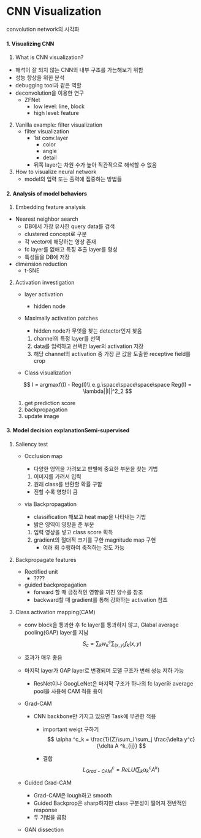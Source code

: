 # CNN Visualization

convolution network의 시각화

#### 1.   Visualizing CNN

1.  What is CNN visualization?
   - 해석이 잘 되지 않는 CNN의 내부 구조를 가늠해보기 위함
   - 성능 향상을 위한 분석
   - debugging tool과 같은 역할
   - deconvolution을 이용한 연구
     - ZFNet
       - low level: line, block
       - high level: feature
2. Vanilla example: filter visualization
   - filter visualization
     - 1st conv.layer
       - color
       - angle
       - detail
     - 뒤쪽 layer는 차원 수가 높아 직관적으로 해석할 수 없음
3. How to visualize neural network
   - model의 입력 또는 출력에 집중하는 방법들

#### 2. Analysis of model behaviors

1.  Embedding feature analysis
   - Nearest neighbor search
     - DB에서 가장 유사한 query data를 검색
     - clustered concept로 구분
     - 각 vector에 해당하는 영상 존재
     - fc layer를 없애고 특징 추출 layer를 형성
     - 특성들을 DB에 저장
   - dimension reduction
     - t-SNE
   
2. Activation investigation
   - layer activation
   
     - hidden node
   
   - Maximally activation patches
   
     - hidden node가 무엇을 찾는 detector인지 찾음
   
     1. channel의 특정 layer를 선택
     2. data를 입력하고 선택한 layer의 activation 저장
     3. 해당 channel의 activation 중 가장 큰 값을 도출한 receptive field를 crop
   
   - Class visualization
   
   $$
   I = argmaxf(I) - Reg(I)\\
   e.g.\space\space\space\space Reg(I) = \lambda||I||^2_2
   $$
   
   1. get prediction score
   2. backpropagation
   3. update image

#### 3. Model decision explanationSemi-supervised

1. Saliency test
   - Occlusion map
   
     - 다양한 영역을 가려보고 판별에 중요한 부분을 찾는 기법
   
     1. 이미지를 가려서 입력
     2. 원래 class를 반환할 확률 구함
   
     - 진할 수록 영향이 큼
   
   - via Backpropagation
   
     - classification 해보고 heat map을 나타내는 기법
     - 밝은 영역이 영향을 준 부분
   
     1. 입력 영상을 넣고 class score 획득
     2. gradient의 절대적 크기를 구한 magnitude map 구현
        - 여러 회 수행하여 축적하는 것도 가능
   
2. Backpropagate features
   - Rectified unit
     - ????
   - guided backpropagation
     - forward 할 때 긍정적인 영향을 끼친 양수를 참조
     - backward할 때 gradient를 통해 강화하는 activation 참조
   
3. Class activation mapping(CAM)
   - conv block을 통과한 후 fc layer를 통과하지 않고, Glabal average pooling(GAP) layer를 지남
     $$
     S_c = \sum_k w^c_k \sum_{(x , y)}f_k(x, y)
     $$
   
   - 효과가 매우 좋음
   
   - 마지막 layer가 GAP layer로 변경되며 모델 구조가 변해 성능 저하 가능
   
     - ResNet이나 GoogLeNet은 마지막 구조가 하나의 fc layer와 average pool을 사용해 CAM 적용 용이
   
   - Grad-CAM
   
     - CNN backbone만 가지고 있으면 Task에 무관한 적용
   
       - important weigt 구하기
         $$
         \alpha ^c_k = \frac{1}{Z}\sum_i \sum_j \frac{\delta y^c}{\delta A ^k_{ij}}
         $$
         
       - 결합
         $$
         L^c_{Grad-CAM} = ReLU(\sum_k\alpha^c_kA^k)
         $$
     
   - Guided Grad-CAM
   
     - Grad-CAM은 lough하고 smooth
     - Guided Backprop은 sharp하지만 class 구분성이 떨어져 전반적인 response
     - 두 기법을 곱함
   
   - GAN dissection
